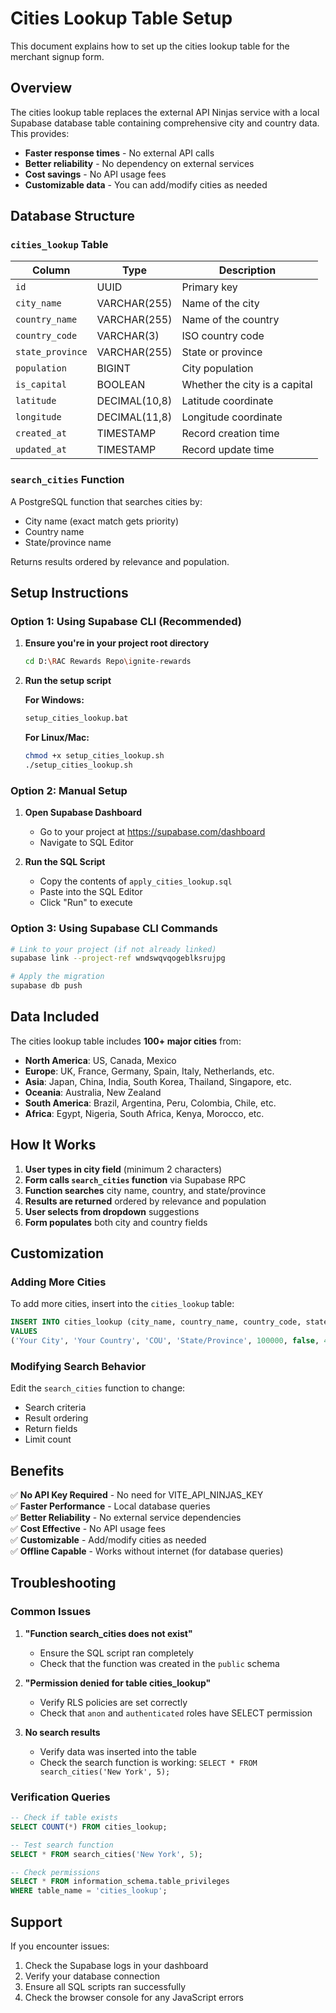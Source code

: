 # Cities Lookup Table Setup

This document explains how to set up the cities lookup table for the merchant signup form.

## Overview

The cities lookup table replaces the external API Ninjas service with a local Supabase database table containing comprehensive city and country data. This provides:

- **Faster response times** - No external API calls
- **Better reliability** - No dependency on external services
- **Cost savings** - No API usage fees
- **Customizable data** - You can add/modify cities as needed

## Database Structure

### `cities_lookup` Table

| Column | Type | Description |
|--------|------|-------------|
| `id` | UUID | Primary key |
| `city_name` | VARCHAR(255) | Name of the city |
| `country_name` | VARCHAR(255) | Name of the country |
| `country_code` | VARCHAR(3) | ISO country code |
| `state_province` | VARCHAR(255) | State or province |
| `population` | BIGINT | City population |
| `is_capital` | BOOLEAN | Whether the city is a capital |
| `latitude` | DECIMAL(10,8) | Latitude coordinate |
| `longitude` | DECIMAL(11,8) | Longitude coordinate |
| `created_at` | TIMESTAMP | Record creation time |
| `updated_at` | TIMESTAMP | Record update time |

### `search_cities` Function

A PostgreSQL function that searches cities by:
- City name (exact match gets priority)
- Country name
- State/province name

Returns results ordered by relevance and population.

## Setup Instructions

### Option 1: Using Supabase CLI (Recommended)

1. **Ensure you're in your project root directory**
   ```bash
   cd D:\RAC Rewards Repo\ignite-rewards
   ```

2. **Run the setup script**
   
   **For Windows:**
   ```cmd
   setup_cities_lookup.bat
   ```
   
   **For Linux/Mac:**
   ```bash
   chmod +x setup_cities_lookup.sh
   ./setup_cities_lookup.sh
   ```

### Option 2: Manual Setup

1. **Open Supabase Dashboard**
   - Go to your project at https://supabase.com/dashboard
   - Navigate to SQL Editor

2. **Run the SQL Script**
   - Copy the contents of `apply_cities_lookup.sql`
   - Paste into the SQL Editor
   - Click "Run" to execute

### Option 3: Using Supabase CLI Commands

```bash
# Link to your project (if not already linked)
supabase link --project-ref wndswqvqogeblksrujpg

# Apply the migration
supabase db push
```

## Data Included

The cities lookup table includes **100+ major cities** from:

- **North America**: US, Canada, Mexico
- **Europe**: UK, France, Germany, Spain, Italy, Netherlands, etc.
- **Asia**: Japan, China, India, South Korea, Thailand, Singapore, etc.
- **Oceania**: Australia, New Zealand
- **South America**: Brazil, Argentina, Peru, Colombia, Chile, etc.
- **Africa**: Egypt, Nigeria, South Africa, Kenya, Morocco, etc.

## How It Works

1. **User types in city field** (minimum 2 characters)
2. **Form calls `search_cities` function** via Supabase RPC
3. **Function searches** city name, country, and state/province
4. **Results are returned** ordered by relevance and population
5. **User selects from dropdown** suggestions
6. **Form populates** both city and country fields

## Customization

### Adding More Cities

To add more cities, insert into the `cities_lookup` table:

```sql
INSERT INTO cities_lookup (city_name, country_name, country_code, state_province, population, is_capital, latitude, longitude) 
VALUES 
('Your City', 'Your Country', 'COU', 'State/Province', 100000, false, 40.7128, -74.0060);
```

### Modifying Search Behavior

Edit the `search_cities` function to change:
- Search criteria
- Result ordering
- Return fields
- Limit count

## Benefits

✅ **No API Key Required** - No need for VITE_API_NINJAS_KEY  
✅ **Faster Performance** - Local database queries  
✅ **Better Reliability** - No external service dependencies  
✅ **Cost Effective** - No API usage fees  
✅ **Customizable** - Add/modify cities as needed  
✅ **Offline Capable** - Works without internet (for database queries)  

## Troubleshooting

### Common Issues

1. **"Function search_cities does not exist"**
   - Ensure the SQL script ran completely
   - Check that the function was created in the `public` schema

2. **"Permission denied for table cities_lookup"**
   - Verify RLS policies are set correctly
   - Check that `anon` and `authenticated` roles have SELECT permission

3. **No search results**
   - Verify data was inserted into the table
   - Check the search function is working: `SELECT * FROM search_cities('New York', 5);`

### Verification Queries

```sql
-- Check if table exists
SELECT COUNT(*) FROM cities_lookup;

-- Test search function
SELECT * FROM search_cities('New York', 5);

-- Check permissions
SELECT * FROM information_schema.table_privileges 
WHERE table_name = 'cities_lookup';
```

## Support

If you encounter issues:
1. Check the Supabase logs in your dashboard
2. Verify your database connection
3. Ensure all SQL scripts ran successfully
4. Check the browser console for any JavaScript errors

